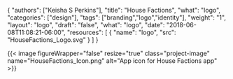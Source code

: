 {
	"authors": ["Keisha S Perkins"],
	"title": "House Factions",
	"what": "logo",
	"categories": ["design"],
	"tags": ["branding","logo","identity"],
	"weight": "1",
	"layout": "logo",
	"draft": "false",
	"what": "logo",
	"date": "2018-06-08T11:08:21-06:00",
	"resources": [
	      {
	         "name": "logo",
	         "src": "HouseFactions_Logo.svg"
	      }
	    ]
}

{{< image figureWrapper="false" resize="true"  class="project-image" name="HouseFactions_Icon.png" alt="App icon for House Factions app" >}}